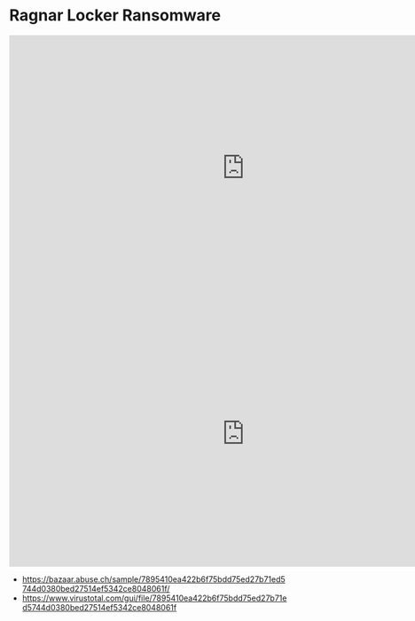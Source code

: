 # Ragnar Locker Ransomware

<iframe width="848" height="480" src="https://uptostream.com/iframe/m6f492xsi0of" scrolling="no" frameborder="0" allowfullscreen webkitallowfullscreen></iframe>

<iframe width="848" height="480" src="https://uptostream.com/iframe/c4ibeixyn4zy" scrolling="no" frameborder="0" allowfullscreen webkitallowfullscreen></iframe>

* https://bazaar.abuse.ch/sample/7895410ea422b6f75bdd75ed27b71ed5744d0380bed27514ef5342ce8048061f/
* https://www.virustotal.com/gui/file/7895410ea422b6f75bdd75ed27b71ed5744d0380bed27514ef5342ce8048061f

